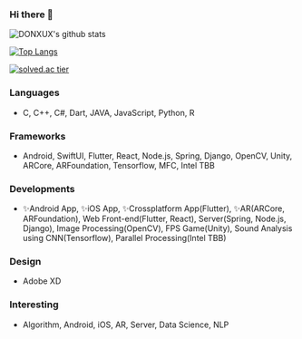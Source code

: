 ### Hi there 👋

![DONXUX's github stats](https://github-readme-stats.vercel.app/api?username=DONXUX&show_icons=true)

[![Top Langs](https://github-readme-stats.vercel.app/api/top-langs/?username=DONXUX&layout=compact)](https://github.com/DONXUX/)

[![solved.ac tier](http://mazassumnida.wtf/api/generate_badge?boj=ldu2175)](https://solved.ac/ldu2175)

### Languages
 - C, C++, C#, Dart, JAVA, JavaScript, Python, R

### Frameworks
 - Android, SwiftUI, Flutter, React, Node.js, Spring, Django, OpenCV, Unity, ARCore, ARFoundation, Tensorflow, MFC, Intel TBB

### Developments
 - ✨Android App, ✨iOS App, ✨Crossplatform App(Flutter), ✨AR(ARCore, ARFoundation), Web Front-end(Flutter, React), Server(Spring, Node.js, Django), Image Processing(OpenCV), FPS Game(Unity), Sound Analysis using CNN(Tensorflow), Parallel Processing(Intel TBB)

### Design
 - Adobe XD

### Interesting
 - Algorithm, Android, iOS, AR, Server, Data Science, NLP

<!--
**DONXUX/DONXUX** is a ✨ _special_ ✨ repository because its `README.md` (this file) appears on your GitHub profile.

Here are some ideas to get you started:

- 🔭 I’m currently working on ...
- 🌱 I’m currently learning ...
- 👯 I’m looking to collaborate on ...
- 🤔 I’m looking for help with ...
- 💬 Ask me about ...
- 📫 How to reach me: ...
- 😄 Pronouns: ...
- ⚡ Fun fact: ...
-->
